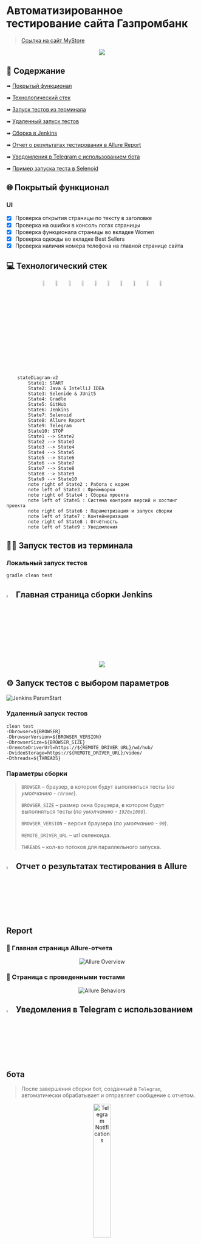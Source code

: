 # Автоматизированное тестирование сайта Газпромбанк

> <a target="_blank" href="http://automationpractice.com/index.php">Ссылка на сайт MyStore</a>

<p align="center">
  <img src="images/screenshots/Главная страница.PNG">
</p>

## :page_with_curl:    Содержание

➠ [Покрытый функционал](#globe_with_meridians-покрытый-функционал)

➠ [Технологический стек](#computer-технологический-стек)

➠ [Запуск тестов из терминала](#technologist-запуск-тестов-из-терминала)

➠ [Удаленный запуск тестов](#удаленный-запуск-тестов)

➠ [Сборка в Jenkins](#-главная-страница-сборки-Jenkins)

➠ [Отчет о результатах тестирования в Allure Report](#-отчет-о-результатах-тестирования-в-allure-report)

➠ [Уведомления в Telegram с использованием бота](#-уведомления-в-telegram-с-использованием-бота)

➠ [Пример запуска теста в Selenoid](#-пример-запуска-теста-в-selenoid)
## <a name="globe_with_meridians-покрытый-функционал"></a>:globe_with_meridians: Покрытый функционал

### UI

- [x] Проверка открытия страницы по тексту в заголовке
- [x] Проверка на ошибки в консоль логах страницы
- [x] Проверка функционала страницы во вкладке Women
- [x] Проверка одежды во вкладке Best Sellers
- [x] Проверка наличия номера телефона на главной странице сайта

## :computer: Технологический стек

<p align="center">
<img width="6%" title="IntelliJ IDEA" src="images/logo/Intelij_IDEA.svg">
<img width="6%" title="Java" src="images/logo/Java.svg">
<img width="6%" title="JUnit5" src="images/logo/JUnit5.svg">
<img width="6%" title="Selenide" src="images/logo/Selenide.svg">
<img width="6%" title="Gradle" src="images/logo/Gradle.svg">
<img width="6%" title="GitHub" src="images/logo/GitHub.svg">
<img width="6%" title="Jenkins" src="images/logo/Jenkins.svg">
<img width="6%" title="Selenoid" src="images/logo/Selenoid.svg">
<img width="6%" title="Allure Report" src="images/logo/Allure_Report.svg">
<img width="6%" title="Telegram" src="images/logo/Telegram.svg">
</p>

```mermaid        
    stateDiagram-v2
        State1: START
        State2: Java & IntelliJ IDEA
        State3: Selenide & JUnit5
        State4: Gradle
        State5: GitHub
        State6: Jenkins
        State7: Selenoid
        State8: Allure Report
        State9: Telegram
        State10: STOP
        State1 --> State2
        State2 --> State3
        State3 --> State4
        State4 --> State5
        State5 --> State6
        State6 --> State7
        State7 --> State8
        State8 --> State9
        State9 --> State10
        note right of State2 : Работа с кодом
        note left of State3 : Фреймворки
        note right of State4 : Сборка проекта
        note left of State5 : Система контроля версий и хостинг проекта
        note right of State6 : Параметризация и запуск сборки
        note left of State7 : Контейнеризация
        note right of State8 : Отчётность
        note left of State9 : Уведомления
```
## :technologist: Запуск тестов из терминала

### Локальный запуск тестов
```bash
gradle clean test
```

## <img width="4%" title="Jenkins" src="images/logo/Jenkins.svg"> Главная страница сборки Jenkins

<p align="center">
  <img src="images/screenshots/Jenkins.PNG">
</p>


## :gear: Запуск тестов с выбором параметров
<img title="Jenkins ParamStart" src="images/screenshots/Jenkins2.0.PNG">

### Удаленный запуск тестов

```
clean test
-Dbrowser=${BROWSER}
-DbrowserVersion=${BROWSER_VERSION}
-DbrowserSize=${BROWSER_SIZE}
-DremoteDriverUrl=https://${REMOTE_DRIVER_URL}/wd/hub/
-DvideoStorage=https://${REMOTE_DRIVER_URL}/video/
-Dthreads=${THREADS}
```

### Параметры сборки

> <code>BROWSER</code> – браузер, в котором будут выполняться тесты (_по умолчанию - <code>chrome</code>_).
>
> <code>BROWSER_SIZE</code> – размер окна браузера, в котором будут выполняться тесты (_по умолчанию - <code>1920x1080</code>_).
>
> <code>BROWSER_VERSION</code> – версия браузера (_по умолчанию - <code>99</code>_).
>
> <code>REMOTE_DRIVER_URL</code> – url селеноида.
>
> <code>THREADS</code> – кол-во потоков для параллельного запуска.
>

## <img width="4%" title="Allure Report" src="images/logo/Allure_Report.svg"> Отчет о результатах тестирования в Allure Report

### :pushpin: Главная страница Allure-отчета

<p align="center">
<img title="Allure Overview" src="images/screenshots/Allure main page.PNG">
</p>

### :pushpin: Страница с проведенными тестами

<p align="center">
<img title="Allure Behaviors" src="images/screenshots/Allure 3.PNG">
</p>

## <img width="4%" title="Telegram" src="images/logo/Telegram.svg"> Уведомления в Telegram с использованием бота

> После завершения сборки бот, созданный в <code>Telegram</code>, автоматически обрабатывает и отправляет сообщение с отчетом.
<p align="center">
<img width="30%"  title="Telegram Notifications" src="images/screenshots/Бот.PNG">
</p>

## <img width="4%" title="Selenoid" src="images/logo/Selenoid.svg"> Пример запуска теста в Selenoid

> К каждому тесту в отчете прилагается видео. Одно из таких видео представлено ниже.
<p align="center">
  <img title="Selenoid Video" src="images/gif/8eaf96cb8f6c8c69.gif">
</p>

:blue_heart: <a target="_blank" href="https://t.me/Pygidium">t.me/Pygidium</a>